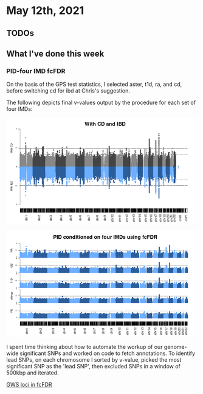 # May 12th, 2021

## TODOs


## What I've done this week

### PID-four IMD fcFDR

On the basis of the GPS test statistics, I selected aster, t1d, ra, and cd, before switching cd for ibd at Chris's suggestion.

The following depicts final v-values output by the procedure for each set of four IMDs:

![](/images/120521/ibd_vs_non_ibd.png)


![](/images/120521/pid_four_imd_small.png)

I spent time thinking about how to automate the workup of our genome-wide significant SNPs and worked on code to fetch annotations. To identify lead SNPs, on each chromosome I sorted by v-value, picked the most significant SNP as the 'lead SNP', then excluded SNPs in a window of 500kbp and iterated. 

[GWS loci in fcFDR](/entries/120521/gws_loci.html)
